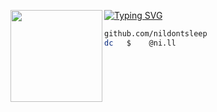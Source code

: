 [![Typing SVG](https://readme-typing-svg.herokuapp.com?font=Roboto-mono&duration=3000&color=FFFFFF&center=false&vCenter=true&lines=nildontsleep+<3)](https://git.io/typing-svg)
<img align="left" src="https://github.com/user-attachments/assets/c369e08a-7dcf-460d-8dda-67a4a904108d" width="147"/> 


```bash
github.com/nildontsleep
dc   $    @ni.ll
```
